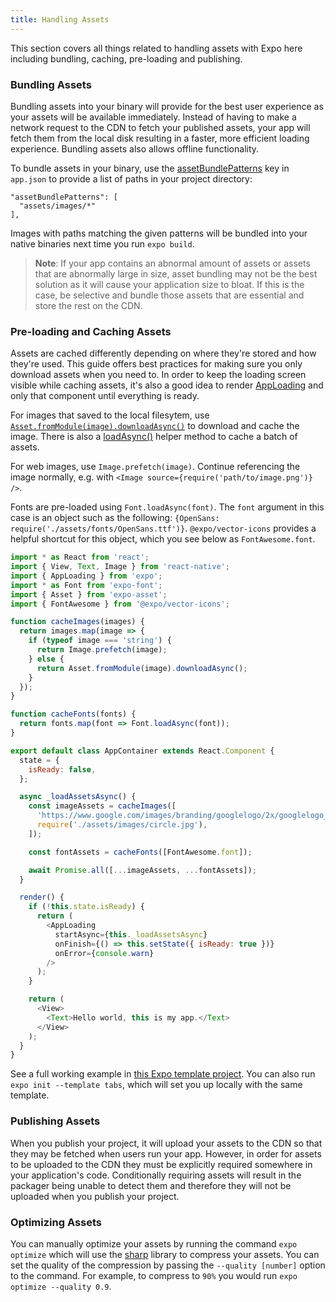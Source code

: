 ```yaml
---
title: Handling Assets
---
```


This section covers all things related to handling assets with Expo here including bundling, caching, pre-loading and publishing.

### Bundling Assets

Bundling assets into your binary will provide for the best user experience as your assets will be available immediately. Instead of having to make a network request to the CDN to fetch your published assets, your app will fetch them from the local disk resulting in a faster, more efficient loading experience. Bundling assets also allows offline functionality.

To bundle assets in your binary, use the [assetBundlePatterns](../../workflow/configuration/) key in `app.json` to provide a list of paths in your project directory:

```
"assetBundlePatterns": [
  "assets/images/*"
],
```

Images with paths matching the given patterns will be bundled into your native binaries next time you run `expo build`.

> **Note**: If your app contains an abnormal amount of assets or assets that are abnormally large in size, asset bundling may not be the best solution as it will cause your application size to bloat. If this is the case, be selective and bundle those assets that are essential and store the rest on the CDN.

### Pre-loading and Caching Assets

Assets are cached differently depending on where they're stored and how they're used. This guide offers best practices for making sure you only download assets when you need to. In order to keep the loading screen visible while caching assets, it's also a good idea to render [AppLoading](/versions/latest/sdk/app-loading/#app-loading) and only that component until everything is ready.

For images that saved to the local filesytem, use [`Asset.fromModule(image).downloadAsync()`](/versions/latest/sdk/asset/) to download and cache the image. There is also a [loadAsync()](/versions/latest/sdk/asset/#expoassetloadasyncmodules) helper method to cache a batch of assets.

For web images, use `Image.prefetch(image)`. Continue referencing the image normally, e.g. with `<Image source={require('path/to/image.png')} />`.

Fonts are pre-loaded using `Font.loadAsync(font)`. The `font`
argument in this case is an object such as the following: `{OpenSans:
require('./assets/fonts/OpenSans.ttf')}`. `@expo/vector-icons` provides a helpful shortcut for this object, which you see below as `FontAwesome.font`.

```javascript
import * as React from 'react';
import { View, Text, Image } from 'react-native';
import { AppLoading } from 'expo';
import * as Font from 'expo-font';
import { Asset } from 'expo-asset';
import { FontAwesome } from '@expo/vector-icons';

function cacheImages(images) {
  return images.map(image => {
    if (typeof image === 'string') {
      return Image.prefetch(image);
    } else {
      return Asset.fromModule(image).downloadAsync();
    }
  });
}

function cacheFonts(fonts) {
  return fonts.map(font => Font.loadAsync(font));
}

export default class AppContainer extends React.Component {
  state = {
    isReady: false,
  };

  async _loadAssetsAsync() {
    const imageAssets = cacheImages([
      'https://www.google.com/images/branding/googlelogo/2x/googlelogo_color_272x92dp.png',
      require('./assets/images/circle.jpg'),
    ]);

    const fontAssets = cacheFonts([FontAwesome.font]);

    await Promise.all([...imageAssets, ...fontAssets]);
  }

  render() {
    if (!this.state.isReady) {
      return (
        <AppLoading
          startAsync={this._loadAssetsAsync}
          onFinish={() => this.setState({ isReady: true })}
          onError={console.warn}
        />
      );
    }

    return (
      <View>
        <Text>Hello world, this is my app.</Text>
      </View>
    );
  }
}
```

See a full working example in [this Expo template project](https://github.com/expo/expo/blob/master/templates/expo-template-tabs/App.js). You can also run `expo init --template tabs`, which will set you up locally with the same template.


### Publishing Assets

When you publish your project, it will upload your assets to the CDN so that they may be fetched when users run your app. However, in order for assets to be uploaded to the CDN they must be explicitly required somewhere in your application's code. Conditionally requiring assets will result in the packager being unable to detect them and therefore they will not be uploaded when you publish your project.

### Optimizing Assets

You can manually optimize your assets by running the command `expo optimize` which will use the [sharp](https://sharp.pixelplumbing.com/en/stable/) library to compress your assets. You can set the quality of the compression by passing the `--quality [number]` option to the command. For example, to compress to `90%` you would run `expo optimize --quality 0.9`.
